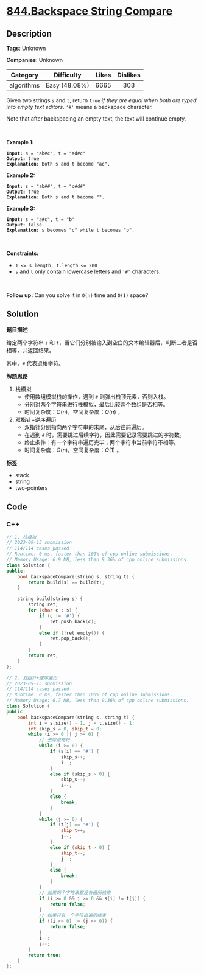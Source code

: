 # [844.Backspace String Compare](https://leetcode.com/problems/backspace-string-compare/description/)

## Description

**Tags**: Unknown

**Companies**: Unknown

|  Category  |  Difficulty   | Likes | Dislikes |
| :--------: | :-----------: | :---: | :------: |
| algorithms | Easy (48.08%) | 6665  |   303    |

<p>Given two strings <code>s</code> and <code>t</code>, return <code>true</code> <em>if they are equal when both are typed into empty text editors</em>. <code>&#39;#&#39;</code> means a backspace character.</p>
<p>Note that after backspacing an empty text, the text will continue empty.</p>
<p>&nbsp;</p>
<p><strong class="example">Example 1:</strong></p>
<pre><code><strong>Input:</strong> s = &quot;ab#c&quot;, t = &quot;ad#c&quot;
<strong>Output:</strong> true
<strong>Explanation:</strong> Both s and t become &quot;ac&quot;.</code></pre>
<p><strong class="example">Example 2:</strong></p>
<pre><code><strong>Input:</strong> s = &quot;ab##&quot;, t = &quot;c#d#&quot;
<strong>Output:</strong> true
<strong>Explanation:</strong> Both s and t become &quot;&quot;.</code></pre>
<p><strong class="example">Example 3:</strong></p>
<pre><code><strong>Input:</strong> s = &quot;a#c&quot;, t = &quot;b&quot;
<strong>Output:</strong> false
<strong>Explanation:</strong> s becomes &quot;c&quot; while t becomes &quot;b&quot;.</code></pre>
<p>&nbsp;</p>
<p><strong>Constraints:</strong></p>
<ul>
  <li><code><span>1 &lt;= s.length, t.length &lt;= 200</span></code></li>
  <li><span><code>s</code> and <code>t</code> only contain lowercase letters and <code>&#39;#&#39;</code> characters.</span></li>
</ul>
<p>&nbsp;</p>
<p><strong>Follow up:</strong> Can you solve it in <code>O(n)</code> time and <code>O(1)</code> space?</p>

## Solution

**题目描述**

给定两个字符串 `s` 和 `t`，当它们分别被输入到空白的文本编辑器后，判断二者是否相等，并返回结果。

其中，`#` 代表退格字符。

**解题思路**

1. 栈模拟
   - 使用数组模拟栈的操作，遇到 `#` 则弹出栈顶元素，否则入栈。
   - 分别对两个字符串进行栈模拟，最后比较两个数组是否相等。
   - 时间复杂度：$O(n)$，空间复杂度：$O(n)$ 。
2. 双指针+逆序遍历
   - 双指针分别指向两个字符串的末尾，从后往前遍历。
   - 在遇到 `#` 时，需要跳过后续字符，因此需要记录需要跳过的字符数。
   - 终止条件：有一个字符串遍历完毕；两个字符串当前字符不相等。
   - 时间复杂度：$O(n)$，空间复杂度：$O(1)$ 。

**标签**

- stack
- string
- two-pointers

<!-- code start -->
## Code

### C++

```cpp
// 1. 栈模拟
// 2023-09-15 submission
// 114/114 cases passed
// Runtime: 0 ms, faster than 100% of cpp online submissions.
// Memory Usage: 6.9 MB, less than 9.36% of cpp online submissions.
class Solution {
public:
    bool backspaceCompare(string s, string t) {
        return build(s) == build(t);
    }

    string build(string s) {
        string ret;
        for (char c : s) {
            if (c != '#') {
                ret.push_back(c);
            }
            else if (!ret.empty()) {
                ret.pop_back();
            }
        }
        return ret;
    }
};
```

```cpp
// 2. 双指针+逆序遍历
// 2023-09-15 submission
// 114/114 cases passed
// Runtime: 0 ms, faster than 100% of cpp online submissions.
// Memory Usage: 6.7 MB, less than 9.36% of cpp online submissions.
class Solution {
public:
    bool backspaceCompare(string s, string t) {
        int i = s.size() - 1, j = t.size() - 1;
        int skip_s = 0, skip_t = 0;
        while (i >= 0 || j >= 0) {
            // 去除退格符
            while (i >= 0) {
                if (s[i] == '#') {
                    skip_s++;
                    i--;
                }
                else if (skip_s > 0) {
                    skip_s--;
                    i--;
                }
                else {
                    break;
                }
            }
            while (j >= 0) {
                if (t[j] == '#') {
                    skip_t++;
                    j--;
                }
                else if (skip_t > 0) {
                    skip_t--;
                    j--;
                }
                else {
                    break;
                }
            }
            // 如果两个字符串都没有遍历结束
            if (i >= 0 && j >= 0 && s[i] != t[j]) {
                return false;
            }
            // 如果只有一个字符串遍历结束
            if ((i >= 0) != (j >= 0)) {
                return false;
            }
            i--;
            j--;
        }
        return true;
    }
};
```

<!-- code end -->
